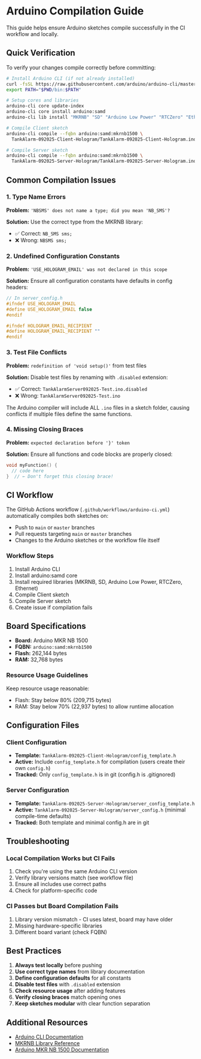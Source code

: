 # Arduino Compilation Guide

This guide helps ensure Arduino sketches compile successfully in the CI workflow and locally.

## Quick Verification

To verify your changes compile correctly before committing:

```bash
# Install Arduino CLI (if not already installed)
curl -fsSL https://raw.githubusercontent.com/arduino/arduino-cli/master/install.sh | sh
export PATH="$PWD/bin:$PATH"

# Setup cores and libraries
arduino-cli core update-index
arduino-cli core install arduino:samd
arduino-cli lib install "MKRNB" "SD" "Arduino Low Power" "RTCZero" "Ethernet"

# Compile Client sketch
arduino-cli compile --fqbn arduino:samd:mkrnb1500 \
  TankAlarm-092025-Client-Hologram/TankAlarm-092025-Client-Hologram.ino

# Compile Server sketch
arduino-cli compile --fqbn arduino:samd:mkrnb1500 \
  TankAlarm-092025-Server-Hologram/TankAlarm-092025-Server-Hologram.ino
```

## Common Compilation Issues

### 1. Type Name Errors

**Problem:** `'NBSMS' does not name a type; did you mean 'NB_SMS'?`

**Solution:** Use the correct type from the MKRNB library:
- ✅ Correct: `NB_SMS sms;`
- ❌ Wrong: `NBSMS sms;`

### 2. Undefined Configuration Constants

**Problem:** `'USE_HOLOGRAM_EMAIL' was not declared in this scope`

**Solution:** Ensure all configuration constants have defaults in config headers:
```cpp
// In server_config.h
#ifndef USE_HOLOGRAM_EMAIL
#define USE_HOLOGRAM_EMAIL false
#endif

#ifndef HOLOGRAM_EMAIL_RECIPIENT
#define HOLOGRAM_EMAIL_RECIPIENT ""
#endif
```

### 3. Test File Conflicts

**Problem:** `redefinition of 'void setup()'` from test files

**Solution:** Disable test files by renaming with `.disabled` extension:
- ✅ Correct: `TankAlarmServer092025-Test.ino.disabled`
- ❌ Wrong: `TankAlarmServer092025-Test.ino`

The Arduino compiler will include ALL `.ino` files in a sketch folder, causing conflicts if multiple files define the same functions.

### 4. Missing Closing Braces

**Problem:** `expected declaration before '}' token`

**Solution:** Ensure all functions and code blocks are properly closed:
```cpp
void myFunction() {
  // code here
}  // ← Don't forget this closing brace!
```

## CI Workflow

The GitHub Actions workflow (`.github/workflows/arduino-ci.yml`) automatically compiles both sketches on:
- Push to `main` or `master` branches
- Pull requests targeting `main` or `master` branches
- Changes to the Arduino sketches or the workflow file itself

### Workflow Steps

1. Install Arduino CLI
2. Install arduino:samd core
3. Install required libraries (MKRNB, SD, Arduino Low Power, RTCZero, Ethernet)
4. Compile Client sketch
5. Compile Server sketch
6. Create issue if compilation fails

## Board Specifications

- **Board:** Arduino MKR NB 1500
- **FQBN:** `arduino:samd:mkrnb1500`
- **Flash:** 262,144 bytes
- **RAM:** 32,768 bytes

### Resource Usage Guidelines

Keep resource usage reasonable:
- Flash: Stay below 80% (209,715 bytes)
- RAM: Stay below 70% (22,937 bytes) to allow runtime allocation

## Configuration Files

### Client Configuration

- **Template:** `TankAlarm-092025-Client-Hologram/config_template.h`
- **Active:** Include `config_template.h` for compilation (users create their own `config.h`)
- **Tracked:** Only `config_template.h` is in git (config.h is .gitignored)

### Server Configuration  

- **Template:** `TankAlarm-092025-Server-Hologram/server_config_template.h`
- **Active:** `TankAlarm-092025-Server-Hologram/server_config.h` (minimal compile-time defaults)
- **Tracked:** Both template and minimal config.h are in git

## Troubleshooting

### Local Compilation Works but CI Fails

1. Check you're using the same Arduino CLI version
2. Verify library versions match (see workflow file)
3. Ensure all includes use correct paths
4. Check for platform-specific code

### CI Passes but Board Compilation Fails

1. Library version mismatch - CI uses latest, board may have older
2. Missing hardware-specific libraries
3. Different board variant (check FQBN)

## Best Practices

1. **Always test locally** before pushing
2. **Use correct type names** from library documentation
3. **Define configuration defaults** for all constants
4. **Disable test files** with `.disabled` extension
5. **Check resource usage** after adding features
6. **Verify closing braces** match opening ones
7. **Keep sketches modular** with clear function separation

## Additional Resources

- [Arduino CLI Documentation](https://arduino.github.io/arduino-cli/)
- [MKRNB Library Reference](https://www.arduino.cc/reference/en/libraries/mkrnb/)
- [Arduino MKR NB 1500 Documentation](https://docs.arduino.cc/hardware/mkr-nb-1500)
